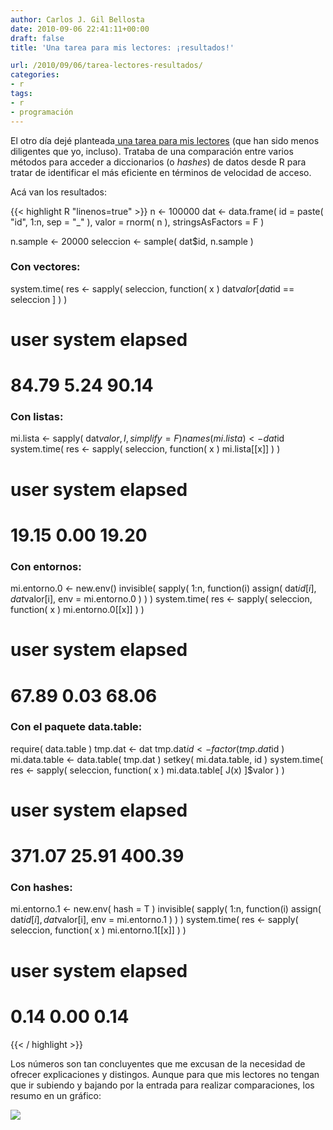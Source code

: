 ```yaml
---
author: Carlos J. Gil Bellosta
date: 2010-09-06 22:41:11+00:00
draft: false
title: 'Una tarea para mis lectores: ¡resultados!'

url: /2010/09/06/tarea-lectores-resultados/
categories:
- r
tags:
- r
- programación
---
```


El otro día dejé planteada[ una tarea para mis lectores](http://www.datanalytics.com/blog/2010/08/17/una-tarea-para-mis-lectores/) (que han sido menos diligentes que yo, incluso). Trataba de una comparación entre varios métodos para acceder a diccionarios (o _hashes_) de datos desde R para tratar de identificar el más eficiente en términos de velocidad de acceso.

Acá van los resultados:

{{< highlight R "linenos=true" >}}
n <- 100000
dat <- data.frame( id = paste( "id", 1:n, sep = "_" ),
    valor = rnorm( n ), stringsAsFactors = F )

n.sample <- 20000
seleccion <- sample( dat$id, n.sample )

### Con vectores:
system.time( res <- sapply( seleccion,
    function( x ) dat$valor[ dat$id == seleccion ] ) )

#  user  system elapsed
# 84.79    5.24   90.14

### Con listas:
mi.lista <- sapply( dat$valor, I, simplify = F )
names( mi.lista ) <- dat$id
system.time( res <- sapply( seleccion, function( x ) mi.lista[[x]] ) )

#  user  system elapsed
# 19.15    0.00   19.20

### Con entornos:
mi.entorno.0 <- new.env()
invisible( sapply( 1:n, function(i)
  assign( dat$id[i], dat$valor[i], env = mi.entorno.0 ) ) )
system.time( res <- sapply( seleccion, function( x ) mi.entorno.0[[x]] ) )

#  user  system elapsed
# 67.89    0.03   68.06

### Con el paquete data.table:
require( data.table )
tmp.dat <- dat
tmp.dat$id <- factor( tmp.dat$id )
mi.data.table <- data.table( tmp.dat )
setkey( mi.data.table, id )
system.time( res <- sapply( seleccion,
  function( x ) mi.data.table[ J(x) ]$valor ) )

#   user  system elapsed
# 371.07   25.91  400.39

### Con hashes:
mi.entorno.1 <- new.env( hash = T )
invisible( sapply( 1:n, function(i)
  assign( dat$id[i], dat$valor[i], env = mi.entorno.1 ) ) )
system.time( res <- sapply( seleccion,
    function( x ) mi.entorno.1[[x]] ) )

#  user  system elapsed
#  0.14    0.00    0.14
{{< / highlight >}}


Los números son tan concluyentes que me excusan de la necesidad de ofrecer explicaciones y distingos. Aunque para que mis lectores no tengan que ir subiendo y bajando por la entrada para realizar comparaciones, los resumo en un gráfico:


[![](/wp-uploads/2010/09/tiempos_busqueda_segundos.png)
](/wp-uploads/2010/09/tiempos_busqueda_segundos.png)
